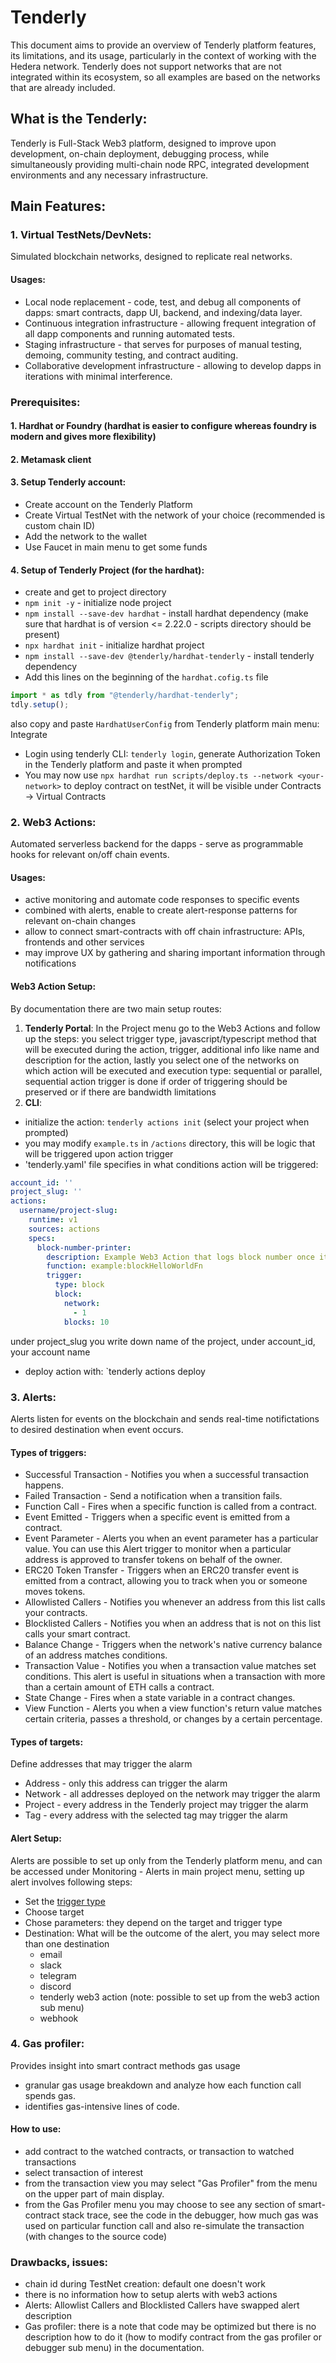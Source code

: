 # Tenderly

This document aims to provide an overview of Tenderly platform features,
its limitations, and its usage, particularly in the context of working
with the Hedera network. Tenderly does not support networks that are
not integrated within its ecosystem, so all examples are based on the
networks that are already included.

## What is the Tenderly:

Tenderly is Full-Stack Web3 platform, designed to improve
upon development, on-chain deployment, debugging process, while simultaneously
providing multi-chain node RPC, integrated development environments and
any necessary infrastructure.

## Main Features:
### 1. Virtual TestNets/DevNets:
Simulated blockchain networks, designed to replicate real networks.
#### Usages:
- Local node replacement - code, test, and debug all components of dapps: smart contracts, dapp UI, backend, and indexing/data layer.
- Continuous integration infrastructure - allowing frequent integration of all dapp components and running automated tests.
- Staging infrastructure - that serves for purposes of manual testing, demoing, community testing, and contract auditing.
- Collaborative development infrastructure - allowing to develop dapps in iterations with minimal interference.
### Prerequisites:
#### 1. Hardhat or Foundry (hardhat is easier to configure whereas foundry is modern and gives more flexibility)
#### 2. Metamask client
#### 3. Setup Tenderly account:
- Create account on the Tenderly Platform
- Create Virtual TestNet with the network of your choice (recommended is custom chain ID)
- Add the network to the wallet
- Use Faucet in main menu to get some funds
#### 4. Setup of Tenderly Project (for the hardhat):
- create and get to project directory
- `npm init -y` - initialize node project
- `npm install --save-dev hardhat` - install hardhat dependency (make sure that hardhat is of version <= 2.22.0 - scripts directory should be present)
- `npx hardhat init` - initialize hardhat project
- `npm install --save-dev @tenderly/hardhat-tenderly` - install tenderly dependency
- Add this lines on the beginning of the `hardhat.cofig.ts` file
```Typescript
import * as tdly from "@tenderly/hardhat-tenderly";
tdly.setup();
```
also copy and paste `HardhatUserConfig` from Tenderly platform main menu: Integrate
- Login using tenderly CLI: `tenderly login`, generate Authorization Token in the Tenderly platform and paste it when prompted
- You may now use `npx hardhat run scripts/deploy.ts --network <your-network>` to deploy contract on <your-network> testNet, it will be visible
  under Contracts -> Virtual Contracts
### 2. Web3 Actions:
Automated serverless backend for the dapps - serve as programmable hooks for relevant on/off chain events.
#### Usages:
- active monitoring and automate code responses to specific events
- combined with alerts, enable to create alert-response patterns for relevant on-chain changes
- allow to connect smart-contracts with off chain infrastructure: APIs, frontends and other services
- may improve UX by gathering and sharing important information through notifications
#### Web3 Action Setup:
By documentation there are two main setup routes:
1. **Tenderly Portal**: In the Project menu go to the Web3 Actions and follow up the steps: you select trigger type,
   javascript/typescript method that will be executed during the action, trigger, additional info like name and description
   for the action, lastly you select one of the networks on which action will be executed and execution type: sequential or
   parallel, sequential action trigger is done if order of triggering should be preserved or if there are bandwidth limitations
2. **CLI**:
- initialize the action: `tenderly actions init` (select your project when prompted)
- you may modify `example.ts` in `/actions` directory, this will be logic that will be triggered upon action trigger
- 'tenderly.yaml' file specifies in what conditions action will be triggered:
```yaml
account_id: ''
project_slug: ''
actions:
  username/project-slug:
    runtime: v1
    sources: actions
    specs:
      block-number-printer:
        description: Example Web3 Action that logs block number once it is mined.
        function: example:blockHelloWorldFn
        trigger:
          type: block
          block:
            network:
              - 1
            blocks: 10
```
under project_slug you write down name of the project, under account_id, your account name
- deploy action with: `tenderly actions deploy
### 3. Alerts:
Alerts listen for events on the blockchain and sends real-time notifictations to desired destination when event occurs.
#### Types of triggers:
- Successful Transaction - Notifies you when a successful transaction happens.
- Failed Transaction - Send a notification when a transition fails.
- Function Call - Fires when a specific function is called from a contract.
- Event Emitted - Triggers when a specific event is emitted from a contract.
- Event Parameter - Alerts you when an event parameter has a particular value. You can use this Alert trigger to monitor when a particular address is approved to transfer tokens on behalf of the owner.
- ERC20 Token Transfer - Triggers when an ERC20 transfer event is emitted from a contract, allowing you to track when you or someone moves tokens.
- Allowlisted Callers - Notifies you whenever an address from this list calls your contracts.
- Blocklisted Callers - Notifies you when an address that is not on this list calls your smart contract.
- Balance Change - Triggers when the network's native currency balance of an address matches conditions.
- Transaction Value - Notifies you when a transaction value matches set conditions. This alert is useful in situations when a transaction with more than a certain amount of ETH calls a contract.
- State Change - Fires when a state variable in a contract changes.
- View Function - Alerts you when a view function's return value matches certain criteria, passes a threshold, or changes by a certain percentage.
#### Types of targets:
Define addresses that may trigger the alarm
- Address - only this address can trigger the alarm
- Network - all addresses deployed on the network may trigger the alarm
- Project - every address in the Tenderly project may trigger the alarm
- Tag - every address with the selected tag may trigger the alarm
#### Alert Setup:
Alerts are possible to set up only from the Tenderly platform menu, and can be accessed under Monitoring - Alerts in main project menu, setting up alert involves following steps:
- Set the [trigger type](#types-of-triggers)
- Choose target
- Chose parameters: they depend on the target and trigger type
- Destination: What will be the outcome of the alert, you may select more than one destination
    - email
    - slack
    - telegram
    - discord
    - tenderly web3 action (note: possible to set up from the web3 action sub menu)
    - webhook
### 4. Gas profiler:
Provides insight into smart contract methods gas usage
- granular gas usage breakdown and analyze how each function call spends gas.
- identifies gas-intensive lines of code.
#### How to use:
- add contract to the watched contracts, or transaction to watched transactions
- select transaction of interest
- from the transaction view you may select "Gas Profiler" from the menu on the upper part of main display.
- from the Gas Profiler menu you may choose to see any section of smart-contract stack trace, see the code in the debugger, how much
  gas was used on particular function call and also re-simulate the transaction (with changes to the source code)

### Drawbacks, issues:
- chain id during TestNet creation: default one doesn't work
- there is no information how to setup alerts with web3 actions
- Alerts: Allowlist Callers and Blocklisted Callers have swapped alert description
- Gas profiler: there is a note that code may be optimized but there is no description how to do it (how to modify contract from the gas profiler or debugger sub menu) in the documentation.